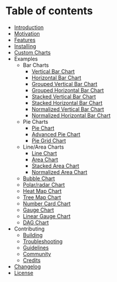 # Table of contents

- [Introduction](README.md)
- [Motivation](motivation.md)
- [Features](features.md)
- [Installing](installing.md)
- [Custom Charts](custom-charts.md)
- Examples
  - Bar Charts
    - [Vertical Bar Chart](examples/bar-charts/vertical-bar-chart.md)
    - [Horizontal Bar Chart](examples/bar-charts/horizontal-bar-chart.md)
    - [Grouped Vertical Bar Chart](examples/bar-charts/grouped-vertical-bar-chart.md)
    - [Grouped Horizontal Bar Chart](examples/bar-charts/grouped-horizontal-bar-chart.md)
    - [Stacked Vertical Bar Chart](examples/bar-charts/stacked-vertical-bar-chart.md)
    - [Stacked Horizontal Bar Chart](examples/bar-charts/stacked-horizontal-bar-chart.md)
    - [Normalized Vertical Bar Chart](examples/bar-charts/normalized-vertical-bar-chart.md)
    - [Normalized Horizontal Bar Chart](examples/bar-charts/normalized-horizontal-bar-chart.md)
  - Pie Charts
    - [Pie Chart](examples/pie-charts/pie-chart.md)
    - [Advanced Pie Chart](examples/pie-charts/advanced-pie-chart.md)
    - [Pie Grid Chart](examples/pie-charts/pie-grid-chart.md)
  - Line/Area Charts
    - [Line Chart](examples/line-area-charts/line-chart.md)
    - [Area Chart](examples/line-area-charts/area-chart.md)
    - [Stacked Area Chart](examples/line-area-charts/stacked-area-chart.md)
    - [Normalized Area Chart](examples/line-area-charts/normalized-area-chart.md)
  - [Bubble Chart](examples/bubble-chart.md)
  - [Polar/radar Chart](examples/polar-radar-chart.md)
  - [Heat Map Chart](examples/heat-map-chart.md)
  - [Tree Map Chart](examples/tree-map-chart.md)
  - [Number Card Chart](examples/number-card-chart.md)
  - [Gauge Chart](examples/gauge-chart.md)
  - [Linear Gauge Chart](examples/linear-gauge-chart.md)
  - [DAG Chart](https://github.com/swimlane/ngx-charts-dag)
- Contributing
  - [Building](contributing/building.md)
  - [Troubleshooting](contributing/troubleshooting.md)
  - [Guidelines](contributing/guidelines.md)
  - [Community](contributing/community.md)
  - [Credits](contributing/credits.md)
- [Changelog](changelog.md)
- [License](license.md)
